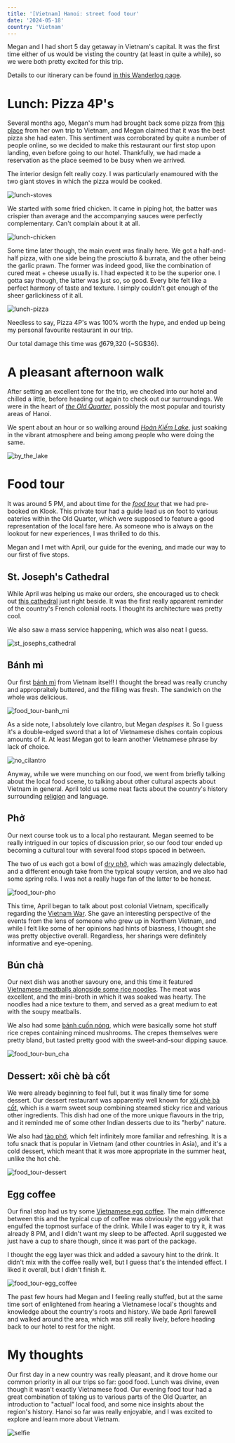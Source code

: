 ```yaml
---
title: '[Vietnam] Hanoi: street food tour'
date: '2024-05-18'
country: 'Vietnam'
---
```


Megan and I had short 5 day getaway in Vietnam's capital. It was the first time either of us would be visting the country (at least in quite a while), so we were both pretty excited for this trip.

Details to our itinerary can be found [in this Wanderlog page](https://wanderlog.com/view/bctntpugyo/trip-to-hanoi/shared).

# Lunch: Pizza 4P's

Several months ago, Megan's mum had brought back some pizza from [this place](https://pizza4ps.com/) from her own trip to Vietnam, and Megan claimed that it was the best pizza she had eaten. This sentiment was corroborated by quite a number of people online, so we decided to make this restaurant our first stop upon landing, even before going to our hotel. Thankfully, we had made a reservation as the place seemed to be busy when we arrived.

The interior design felt really cozy. I was particularly enamoured with the two giant stoves in which the pizza would be cooked.

![lunch-stoves](/images/posts/travel/vietnam-2024/hanoi-street-food-tour/lunch-stoves.jpg)

We started with some fried chicken. It came in piping hot, the batter was crispier than average and the accompanying sauces were perfectly complementary. Can't complain about it at all.

![lunch-chicken](/images/posts/travel/vietnam-2024/hanoi-street-food-tour/lunch-chicken.jpg)

Some time later though, the main event was finally here. We got a half-and-half pizza, with one side being the prosciutto & burrata, and the other being the garlic prawn. The former was indeed good, like the combination of cured meat + cheese usually is. I had expected it to be the superior one. I gotta say though, the latter was just so, so good. Every bite felt like a perfect harmony of taste and texture. I simply couldn't get enough of the sheer garlickiness of it all.

![lunch-pizza](/images/posts/travel/vietnam-2024/hanoi-street-food-tour/lunch-pizza.jpg)

Needless to say, Pizza 4P's was 100% worth the hype, and ended up being my personal favourite restaurant in our trip.

Our total damage this time was ₫679,320 (~SG$36).

# A pleasant afternoon walk

After setting an excellent tone for the trip, we checked into our hotel and chilled a little, before heading out again to check out our surroundings. We were in the heart of [*the Old Quarter*](https://vietnam.travel/things-to-do/explore-old-quarter-your-way), possibly the most popular and touristy areas of Hanoi.

We spent about an hour or so walking around [*Hoàn Kiếm Lake*](https://www.lonelyplanet.com/vietnam/hanoi/attractions/hoan-kiem-lake/a/poi-sig/1387763/357880), just soaking in the vibrant atmosphere and being among people who were doing the same.

![by_the_lake](/images/posts/travel/vietnam-2024/hanoi-street-food-tour/by_the_lake.jpg)

# Food tour

It was around 5 PM, and about time for the [*food tour*](https://www.klook.com/en-SG/activity/1969-old-quarter-food-tour-hanoi/?spm=BookingDetail.ActivityCard&clickId=6dece20bab) that we had pre-booked on Klook. This private tour had a guide lead us on foot to various eateries within the Old Quarter, which were supposed to feature a good representation of the local fare here. As someone who is always on the lookout for new experiences, I was thrilled to do this.

Megan and I met with April, our guide for the evening, and made our way to our first of five stops.

## St. Joseph's Cathedral

While April was helping us make our orders, she encouraged us to check out [this cathedral](https://en.wikipedia.org/wiki/St._Joseph%27s_Cathedral,_Hanoi) just right beside. It was the first really apparent reminder of the country's French colonial roots. I thought its architecture was pretty cool.

We also saw a mass service happening, which was also neat I guess.

![st_josephs_cathedral](/images/posts/travel/vietnam-2024/hanoi-street-food-tour/st_josephs_cathedral.jpg)

## Bánh mì

Our first [bánh mì](https://www.allrecipes.com/recipe/187342/banh-mi/) from Vietnam itself! I thought the bread was really crunchy and appropraitely buttered, and the filling was fresh. The sandwich on the whole was delicious.

![food_tour-banh_mi](/images/posts/travel/vietnam-2024/hanoi-street-food-tour/food_tour-banh_mi.jpg)

As a side note, I absolutely love cilantro, but Megan *despises* it. So I guess it's a double-edged sword that a lot of Vietnamese dishes contain copious amounts of it. At least Megan got to learn another Vietnamese phrase by lack of choice.

![no_cilantro](/images/posts/travel/vietnam-2024/hanoi-street-food-tour/no_cilantro.jpg)

Anyway, while we were munching on our food, we went from briefly talking about the local food scene, to talking about other cultural aspects about Vietnam in general. April told us some neat facts about the country's history surrounding [religion](https://en.wikipedia.org/wiki/%C4%90%E1%BA%A1o_M%E1%BA%ABu) and language.

## Phở

Our next course took us to a local pho restaurant. Megan seemed to be really intrigued in our topics of discussion prior, so our food tour ended up becoming a cultural tour with several food stops spaced in between.

The two of us each got a bowl of [dry phở](https://tifflovestofu.com/main-dish/dry-pho-pho-kho-chay/), which was amazingly delectable, and a different enough take from the typical soupy version, and we also had some spring rolls. I was not a really huge fan of the latter to be honest.

![food_tour-pho](/images/posts/travel/vietnam-2024/hanoi-street-food-tour/food_tour-pho.jpg)

This time, April began to talk about post colonial Vietnam, specifically regarding the [Vietnam War](https://www.britannica.com/event/Vietnam-War). She gave an interesting perspective of the events from the lens of someone who grew up in Northern Vietnam, and while I felt like some of her opinions had hints of biasness, I thought she was pretty objective overall. Regardless, her sharings were definitely informative and eye-opening.

## Bún chà

Our next dish was another savoury one, and this time it featured [Vietnamese meatballs alongside some rice noodles](https://www.recipetineats.com/bun-cha-vietnamese-meatballs/). The meat was excellent, and the mini-broth in which it was soaked was hearty. The noodles had a nice texture to them, and served as a great medium to eat with the soupy meatballs.

We also had some [bánh cuốn nóng](https://hanoitimes.vn/banh-cuon-hanoi-among-top-10-meals-of-the-world-in-2023-322908.html#:~:text=For%20the%20dish%20of%20banh,%2Dand%2Dsour%20dipping%20sauce.), which were basically some hot stuff rice crepes containing minced mushrooms. The crepes themselves were pretty bland, but tasted pretty good with the sweet-and-sour dipping sauce.

![food_tour-bun_cha](/images/posts/travel/vietnam-2024/hanoi-street-food-tour/food_tour-bun_cha.jpg)

## Dessert: xôi chè bà cốt

We were already beginning to feel full, but it was finally time for some dessert. Our dessert restaurant was apparently well known for [xôi chè bà cốt](https://www.mazevietnam.com/2017/03/15/xoi-xoi-che/), which is a warm sweet soup combining steamed sticky rice and various other ingredients. This dish had one of the more unique flavours in the trip, and it reminded me of some other Indian desserts due to its "herby" nature.

We also had [tào phớ](https://indochinacharmtours.com/blog/tao-pho-a-popular-vietnamese-cooling-dish.html), which felt infinitely more familiar and refreshing. It is a tofu snack that is popular in Vietnam (and other countries in Asia), and it's a cold dessert, which meant that it was more appropriate in the summer heat, unlike the hot chè.

![food_tour-dessert](/images/posts/travel/vietnam-2024/hanoi-street-food-tour/food_tour-dessert.jpg)

## Egg coffee

Our final stop had us try some [Vietnamese egg coffee](https://www.legalnomads.com/vietnamese-egg-coffee-recipe/). The main difference between this and the typical cup of coffee was obviously the egg yolk that engulfed the topmost surface of the drink. While I was eager to try it, it was already 8 PM, and I didn't want my sleep to be affected. April suggested we just have a cup to share though, since it was part of the package.

I thought the egg layer was thick and added a savoury hint to the drink. It didn't mix with the coffee really well, but I guess that's the intended effect. I liked it overall, but I didn't finish it.

![food_tour-egg_coffee](/images/posts/travel/vietnam-2024/hanoi-street-food-tour/food_tour-egg_coffee.jpg)

The past few hours had Megan and I feeling really stuffed, but at the same time sort of enlightened from hearing a Vietnamese local's thoughts and knowledge about the country's roots and history. We bade April farewell and walked around the area, which was still really lively, before heading back to our hotel to rest for the night.

# My thoughts

Our first day in a new country was really pleasant, and it drove home our common priority in all our trips so far: good food. Lunch was divine, even though it wasn't exactly Vietnamese food. Our evening food tour had a great combination of taking us to various parts of the Old Quarter, an introduction to "actual" local food, and some nice insights about the region's history. Hanoi so far was really enjoyable, and I was excited to explore and learn more about Vietnam.

![selfie](/images/posts/travel/vietnam-2024/hanoi-street-food-tour/selfie.jpg)

<!-- | Next posts |
| :---       |
| [Hanoi: educational tour](./hanoi-educational-tour) |
| [Ha Long Bay: 2D1N cruise](./ha-long-bay-cruise) |
| [Hanoi: return and chill](./return-to-hanoi) | -->
